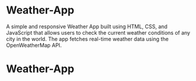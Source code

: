 # Weather-App
A simple and responsive Weather App built using HTML, CSS, and JavaScript that allows users to check the current weather conditions of any city in the world. The app fetches real-time weather data using the OpenWeatherMap API.
# Weather-App
